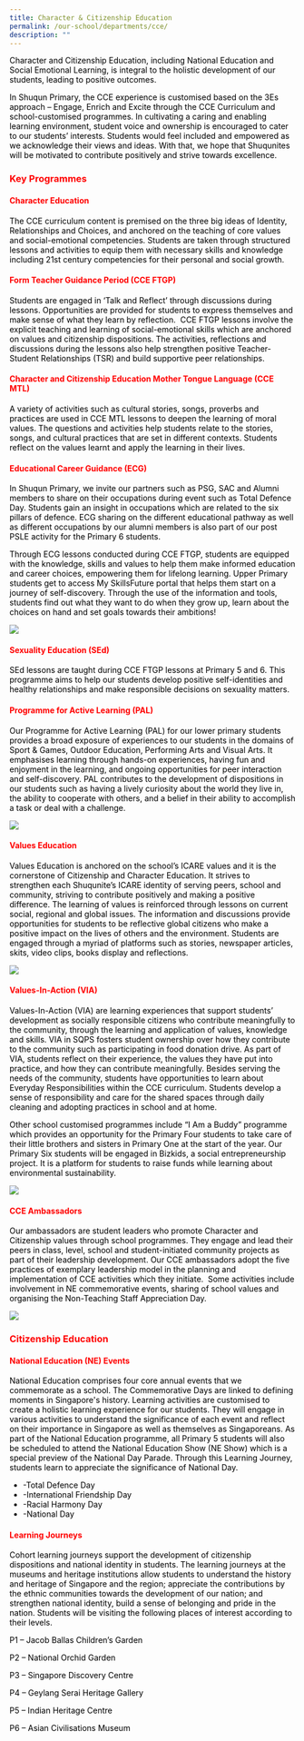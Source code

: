 ```yaml
---
title: Character & Citizenship Education
permalink: /our-school/departments/cce/
description: ""
---
```

<p><span style="color: #000000;">Character and Citizenship Education, including National Education and Social Emotional Learning, is integral to the holistic development of our students, leading to positive outcomes.</span></p>
<p><span style="color: #000000;">In Shuqun Primary, the CCE experience is customised based on the 3Es approach &ndash; Engage, Enrich and Excite through the CCE Curriculum and school-customised programmes. In cultivating a caring and enabling learning environment, student voice and ownership is encouraged to cater to our students&rsquo; interests. Students would feel included and empowered as we acknowledge their views and ideas. With that, we hope that Shuqunites will be motivated to contribute positively and strive towards excellence.</span></p>
<h3><span style="color: #ff0000;"><strong>Key Programmes</strong></span></h3>
<h4><span style="color: #ff0000;"><strong>Character Education</strong></span></h4>
<p><span style="color: #000000;">The CCE curriculum content is premised on the three big ideas of Identity, Relationships and Choices, and anchored on the teaching of core values and social-emotional competencies. Students are taken through structured lessons and activities to equip them with necessary skills and knowledge including 21st century competencies for their personal and social growth.</span></p>
<h4><span style="color: #ff0000;"><strong>Form Teacher Guidance Period (CCE FTGP)</strong></span></h4>
<p><span style="color: #000000;">Students are engaged in &lsquo;Talk and Reflect&rsquo; through discussions during lessons. Opportunities are provided for students to express themselves and make sense of what they learn by reflection. &nbsp;CCE FTGP lessons involve the explicit teaching and learning of social-emotional skills which are anchored on values and citizenship dispositions. The activities, reflections and discussions during the lessons also help strengthen positive Teacher-Student Relationships (TSR) and build supportive peer relationships.</span></p>
<h4><span style="color: #ff0000;"><strong>Character and Citizenship Education Mother Tongue Language (CCE MTL)</strong></span></h4>
<p><span style="color: #000000;">A variety of activities such as cultural stories, songs, proverbs and practices are used in CCE MTL lessons to deepen the learning of moral values. The questions and activities help students relate to the stories, songs, and cultural practices that are set in different contexts. Students reflect on the values learnt and apply the learning in their lives.</span></p>
<h4><span style="color: #ff0000;"><strong>Educational Career Guidance (ECG)</strong></span></h4>
<p><span style="color: #000000;">In Shuqun Primary, we invite our partners such as PSG, SAC and Alumni members to share on their occupations during event such as Total Defence Day. Students gain an insight in occupations which are related to the six pillars of defence. ECG sharing on the different educational pathway as well as different occupations by our alumni members is also part of our post PSLE activity for the Primary 6 students.</span></p>
<p><span style="color: #000000;">Through ECG lessons conducted during CCE FTGP, students are equipped with the knowledge, skills and values to help them make informed education and career choices, empowering them for lifelong learning. Upper Primary students get to access My SkillsFuture portal that helps them start on a journey of self-discovery. Through the use of the information and tools, students find out what they want to do when they grow up, learn about the choices on hand and set goals towards their ambitions!&nbsp;&nbsp;&nbsp;&nbsp;&nbsp;</span></p>

![](/images/CCE001.jpg)
<h4><span style="color: #ff0000;"><strong>Sexuality Education (SEd)</strong></span></h4>
<p><span style="color: #000000;">SEd lessons are taught during CCE FTGP lessons at Primary 5 and 6. This programme aims to help our students develop positive self-identities and healthy relationships and make responsible decisions on sexuality matters.</span></p>
<h4><span style="color: #ff0000;"><strong>Programme for Active Learning (PAL)</strong></span></h4>
<p><span style="color: #000000;">Our Programme for Active Learning (PAL) for our lower primary students provides a broad exposure of experiences to our students in the domains of Sport &amp; Games, Outdoor Education, Performing Arts and Visual Arts. It emphasises learning through hands-on experiences, having fun and enjoyment in the learning, and ongoing opportunities for peer interaction and self-discovery. PAL contributes to the development of dispositions in our students such as having a lively curiosity about the world they live in, the ability to cooperate with others, and a belief in their ability to accomplish a task or deal with a challenge.</span></p>

![](/images/CCE002.jpg)
<h4><span style="color: #ff0000;"><strong>Values Education</strong></span></h4>
<p><span style="color: #000000;">Values Education is anchored on the school&rsquo;s ICARE values and it is the cornerstone of Citizenship and Character Education. It strives to strengthen&nbsp;each&nbsp;Shuqunite&rsquo;s ICARE identity of serving peers, school and community, striving to contribute positively and making a positive difference. The learning of values is reinforced through lessons on current social, regional and global issues. The information and discussions provide opportunities for students to be reflective global citizens who make a positive impact on the lives of others and the environment. Students are engaged through a myriad of platforms such as stories, newspaper articles, skits, video clips, books display and reflections.</span></p>

![](/images/CCE003.jpg)
<h4><span style="color: #ff0000;"><strong>Values-In-Action (VIA)</strong></span></h4>
<p><span style="color: #000000;">Values-In-Action (VIA) are learning experiences that support students&rsquo; development as socially responsible citizens who contribute meaningfully to the community, through the learning and application of values, knowledge and skills. VIA in SQPS fosters student ownership over how they contribute to the community such as participating in food donation drive. As part of VIA, students reflect on their experience, the values they have put into practice, and how they can contribute meaningfully. Besides serving the needs of the community, students have opportunities to learn about Everyday Responsibilities within the CCE curriculum. Students develop a sense of responsibility and care for the shared spaces through daily cleaning and adopting practices in school and at home.</span></p>
<p><span style="color: #000000;">Other school customised programmes include &ldquo;I Am a Buddy&rdquo; programme which provides an opportunity for the Primary Four students to take care of their little brothers and sisters in Primary One at the start of the year. Our Primary Six students will be engaged in Bizkids, a social entrepreneurship project. It is a platform for students to raise funds while learning about environmental sustainability.</span></p>

![](/images/CCE004.jpg)
<h4><span style="color: #ff0000;"><strong>CCE Ambassadors</strong></span></h4>
<p><span style="color: #000000;">Our ambassadors are student leaders who promote Character and Citizenship values through school programmes. They engage and lead their peers in class, level, school and student-initiated community projects as part of their leadership development. Our CCE ambassadors adopt the five practices of exemplary leadership model in the planning and implementation of CCE activities which they initiate. &nbsp;Some activities include involvement in NE commemorative events, sharing of school values and organising the Non-Teaching Staff Appreciation Day.</span></p>

![](/images/CCE005.jpg)
<h3><span style="color: #ff0000;"><strong>Citizenship Education</strong></span></h3>
<h4><span style="color: #ff0000;"><strong>National Education (NE) Events</strong></span></h4>
<p><span style="color: #000000;">National Education comprises four core annual events that we commemorate as a school. The Commemorative Days are linked to defining moments in Singapore's history. Learning activities are customised to create a holistic learning experience for our students. They will engage in various activities to understand the significance of each event and reflect on their importance in Singapore as well as themselves as Singaporeans. As part of the National Education programme, all Primary 5 students will also be scheduled to attend the National Education Show (NE Show) which is a special preview of the National Day Parade. Through this Learning Journey, students learn to appreciate the significance of National Day.</span></p>
<ul>
<li><span style="color: #000000;">-Total Defence Day</span></li>
<li><span style="color: #000000;">-International Friendship Day</span></li>
<li><span style="color: #000000;">-Racial Harmony Day</span></li>
<li><span style="color: #000000;">-National Day</span></li>
</ul>
<h4><span style="color: #ff0000;"><strong>Learning Journeys</strong></span></h4>
<p><span style="color: #000000;">Cohort learning journeys support the development of citizenship dispositions and national identity in students. The learning journeys at the museums and heritage institutions allow students to understand the history and heritage of Singapore and the region; appreciate the contributions by the ethnic communities towards the development of our nation; and strengthen national identity, build a sense of belonging and pride in the nation. Students will be visiting the following places of interest according to their levels.</span></p>
<p><span style="color: #000000;">P1 &ndash; Jacob Ballas Children&rsquo;s Garden</span></p>
<p><span style="color: #000000;">P2 &ndash; National Orchid Garden</span></p>
<p><span style="color: #000000;">P3 &ndash; Singapore Discovery Centre</span></p>
<p><span style="color: #000000;">P4 &ndash; Geylang Serai Heritage Gallery</span></p>
<p><span style="color: #000000;">P5 &ndash; Indian Heritage Centre</span></p>
<p><span style="color: #000000;">P6 &ndash; Asian Civilisations Museum</span></p>
<p>&nbsp;</p>
<p>&nbsp;</p>